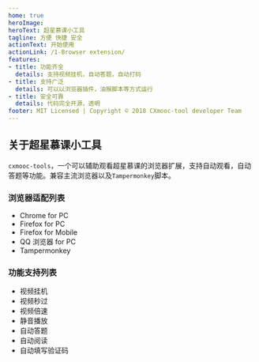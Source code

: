 ```yaml
---
home: true
heroImage: 
heroText: 超星慕课小工具
tagline: 方便 快捷 安全
actionText: 开始使用
actionLink: /1-Browser extension/
features:
- title: 功能齐全
  details: 支持视频挂机，自动答题，自动打码
- title: 支持广泛
  details: 可以以浏览器插件，油猴脚本等方式运行
- title: 安全可靠
  details: 代码完全开源，透明
footer: MIT Licensed | Copyright © 2018 CXmooc-tool developer Team
---
```


## 关于超星慕课小工具
`cxmooc-tools`，一个可以辅助观看超星慕课的浏览器扩展，支持自动观看，自动答题等功能。兼容主流浏览器以及`Tampermonkey`脚本。

### 浏览器适配列表
 * Chrome for PC
 * Firefox for PC
 * Firefox for Mobile
 * QQ 浏览器 for PC
 * Tampermonkey

### 功能支持列表

* 视频挂机
* 视频秒过
* 视频倍速
* 静音播放
* 自动答题
* 自动阅读
* 自动填写验证码

